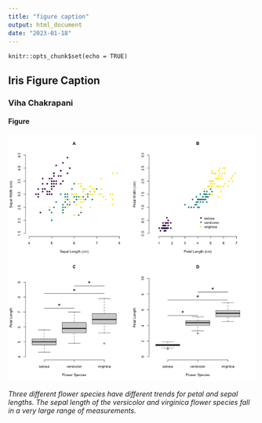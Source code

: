 ```yaml
---
title: "figure caption"
output: html_document
date: "2023-01-18"
---
```


```{r setup, include=FALSE}
knitr::opts_chunk$set(echo = TRUE)
```
## Iris Figure Caption
### Viha Chakrapani

#### Figure
![iris figure](./../../week1/code_day3/iris_multi.png) 

*Three different flower species have different trends for petal and sepal lengths. The sepal length of the versicolor and virginica flower species fall in a very large range of measurements.*